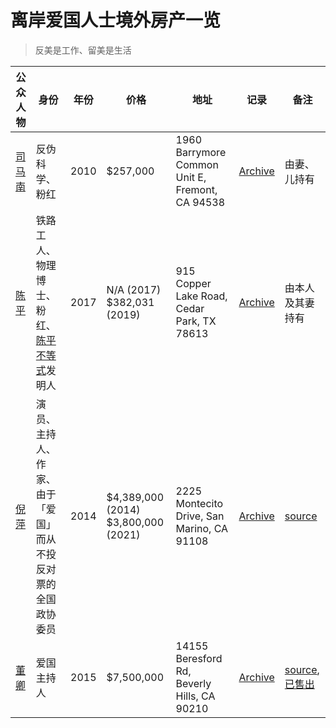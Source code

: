 # 离岸爱国人士境外房产一览

> 反美是工作、留美是生活

| 公众人物 | 身份 | 年份 | 价格 | 地址 | 记录 | 备注 |
| --- | --- | --- | --- | --- | --- | --- |
| [司马南](https://zh.wikipedia.org/wiki/%E5%8F%B8%E9%A9%AC%E5%8D%97) | 反伪科学、粉红 | 2010 | $257,000 | 1960 Barrymore Common Unit E, Fremont, CA 94538 | [Archive](https://web.archive.org/web/20220816205502/https://blockshopper.com/ca/alameda-county/fremont/property/507-791-105/1960-barrymore-common-unit-e) | 由妻、儿持有 |
| [陈平](https://zh.wikipedia.org/wiki/%E9%99%88%E5%B9%B3_(%E7%BB%8F%E6%B5%8E%E5%AD%A6%E8%80%85)) | 铁路工人、物理博士、粉红、[陈平不等式](https://web.archive.org/web/20220714150900/https://zhuanlan.zhihu.com/p/422812261)发明人 | 2017 | N/A (2017) $382,031 (2019) | 915 Copper Lake Road, Cedar Park, TX 78613 | [Archive](https://web.archive.org/web/20220915122423/https://blockshopper.com/tx/williamson-county/cedar-park/property/321943/915-copper-lake-road) | 由本人及其妻持有 |
| [倪萍](https://zh.m.wikipedia.org/zh-hans/%E5%80%AA%E8%90%8D) | 演员、主持人、作家、由于「爱国」而从不投反对票的全国政协委员 | 2014 | $4,389,000 (2014) $3,800,000 (2021) | 2225 Montecito Drive, San Marino, CA 91108 | [Archive](https://web.archive.org/web/20220917083048/https://blockshopper.com/ca/los-angeles-county/san-marino/property/5329022024/2225-montecito-drive) | [source](https://web.archive.org/web/20220917083238/https://www.163.com/dy/article/GMC12AQM0552IATY.html) |
| [董卿](https://zh.m.wikipedia.org/zh-hans/%E8%91%A3%E5%8D%BF) | 爱国主持人 | 2015 | $7,500,000 | 14155 Beresford Rd, Beverly Hills, CA 90210 | [Archive](https://www.zillow.com/homedetails/14155-Beresford-Rd-Beverly-Hills-CA-90210/19987291_zpid/) | [source](https://web.archive.org/web/20220917083238/https://www.163.com/dy/article/GMC12AQM0552IATY.html), [已售出](https://web.archive.org/web/20220917085355/https://blockshopper.com/ca/los-angeles-county/los-angeles/property/2272033041/14155-beresford-road) |

